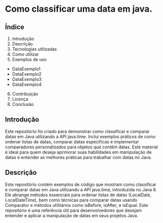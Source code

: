 # Como classificar uma data em java.

## Índice
1. Introdução
2. Descrição
3. Tecnologias utilizadas
4. Como utilizar
5. Exemplos de uso
- DataExemplo1
- DataExemplo2
- DataExemplo3
- DataExemplo4
6. Contribuição 
7. Licença
8. Conclusão


## Introdução
Este repositório foi criado para demonstrar como classificar e comparar datas em Java utilizando a API java.time. Inclui exemplos práticos de como ordenar listas de datas, comparar datas específicas e implementar comparadores personalizados para objetos que contêm datas. Este material é ideal para quem deseja aprimorar suas habilidades em manipulação de datas e entender as melhores práticas para trabalhar com datas no Java.



## Descrição
Este repositório contém exemplos de código que mostram como classificar e comparar datas em Java utilizando a API java.time, introduzida no Java 8. Ele abrange métodos essenciais para ordenar listas de datas (LocalDate, LocalDateTime), bem como técnicas para comparar datas usando Comparator e métodos utilitários como isBefore, isAfter, e isEqual. Este repositório é uma referência útil para desenvolvedores que desejam entender e aplicar a manipulação de datas em seus projetos Java.









